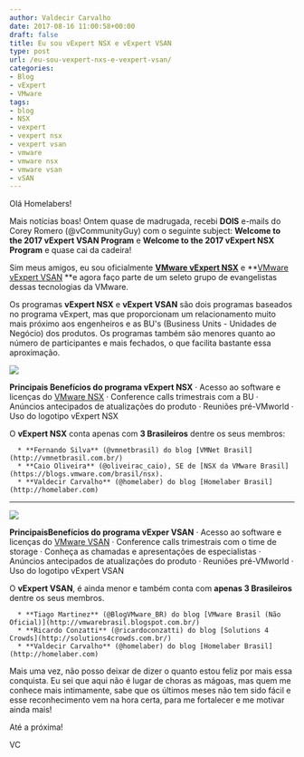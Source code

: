 ```yaml
---
author: Valdecir Carvalho
date: 2017-08-16 11:00:58+00:00
draft: false
title: Eu sou vExpert NSX e vExpert VSAN
type: post
url: /eu-sou-vexpert-nxs-e-vexpert-vsan/
categories:
- Blog
- vExpert
- VMware
tags:
- blog
- NSX
- vexpert
- vexpert nsx
- vexpert vsan
- vmware
- vmware nsx
- vmware vsan
- vSAN
---
```


Olá Homelabers!

Mais notícias boas! Ontem quase de madrugada, recebi **DOIS** e-mails do Corey Romero (@vCommunityGuy) com o seguinte subject: **Welcome to the 2017 vExpert VSAN Program** e **Welcome to the 2017 vExpert NSX Program** e quase cai da cadeira!

Sim meus amigos, eu sou oficialmente [**VMware vExpert NSX**](https://blogs.vmware.com/vmtn/2017/08/vexpert-nsx-2017-award-announcement.html) e **[VMware vExpert VSAN](https://blogs.vmware.com/vmtn/2017/08/vexpert-2017-vsan-announcement.html) **e agora faço parte de um seleto grupo de evangelistas dessas tecnologias da VMware.

Os programas **vExpert NSX** e **vExpert VSAN** são dois programas baseados no programa vExpert, mas que proporcionam um relacionamento muito mais próximo aos engenheiros e as BU's (Business Units - Unidades de Negócio) dos produtos. Os programas também são menores quanto ao número de participantes e mais fechados, o que facilita bastante essa aproximação.

![](/imagens/2017/08/vExpert-NSX-2017.png)


**Principais Benefícios do programa vExpert NSX**
· Acesso ao software e licenças do [VMware NSX](https://www.vmware.com/br/products/nsx.html)
· Conference calls trimestrais com a BU
· Anúncios antecipados de atualizações do produto
· Reuniões pré-VMworld
· Uso do logotipo vExpert NSX

O **vExpert NSX** conta apenas com **3 Brasileiros** dentre os seus membros:




      * **Fernando Silva** (@vmnetbrasil) do blog [VMNet Brasil](http://vmnetbrasil.com.br/)
      * **Caio Oliveira** (@oliveirac_caio), SE de [NSX da VMware Brasil](https://blogs.vmware.com/brasil/nsx).
      * **Valdecir Carvalho** (@homelaber) do blog [Homelaber Brasil](http://homelaber.com)




* * *



![](/imagens/2017/08/vExpert-VSAN-Logo-300x198.png)


**PrincipaisBenefícios do programa vExper VSAN**
· Acesso ao software e licenças do [VMware VSAN](https://www.vmware.com/br/products/vsan.html)
· Conference calls trimestrais com o time de storage
· Conheça as chamadas e apresentações de especialistas
· Anúncios antecipados de atualizações do produto
· Reuniões pré-VMworld
· Uso do logotipo vExpert VSAN

O **vExpert VSAN**, é ainda menor e também conta com **apenas 3 Brasileiros** dentre os seus membros.




      * **Tiago Martinez** (@BlogVMware_BR) do blog [VMware Brasil (Não Oficial)](http://vmwarebrasil.blogspot.com.br/)
      * **Ricardo Conzatti** (@ricardoconzatti) do blog [Solutions 4 Crowds](http://solutions4crowds.com.br/)
      * **Valdecir Carvalho** (@homelaber) do blog [Homelaber Brasil](http://homelaber.com)


Mais uma vez, não posso deixar de dizer o quanto estou feliz por mais essa conquista. Eu sei que aqui não é lugar de choras as mágoas, mas quem me conhece mais intimamente, sabe que os últimos meses não tem sido fácil e esse reconhecimento vem na hora certa, para me fortalecer e me motivar ainda mais!

Até a próxima!

VC
